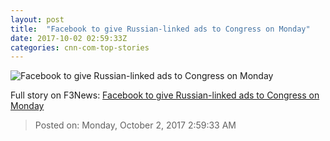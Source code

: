 ```yaml
---
layout: post
title:  "Facebook to give Russian-linked ads to Congress on Monday"
date: 2017-10-02 02:59:33Z
categories: cnn-com-top-stories
---
```


![Facebook to give Russian-linked ads to Congress on Monday](http://i2.cdn.turner.com/money/dam/assets/170927090026-facebook-russia-780x439.jpg)




Full story on F3News: [Facebook to give Russian-linked ads to Congress on Monday](http://www.f3nws.com/n/PeZDtH)

> Posted on: Monday, October 2, 2017 2:59:33 AM
